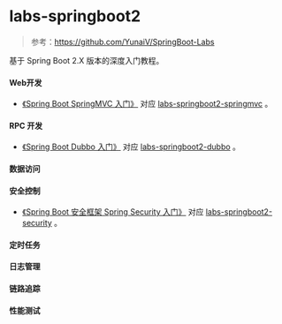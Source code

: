 # labs-springboot2
> 参考：https://github.com/YunaiV/SpringBoot-Labs

基于 Spring Boot 2.X 版本的深度入门教程。

#### Web开发
* [《Spring Boot SpringMVC 入门》](https://calm_java.gitee.io/blog/2020/01/06/labs-springboot2-SpringMVC/) 对应 [labs-springboot2-springmvc](https://github.com/yuyong725/labs-springboot2/tree/master/labs-springboot2-web/labs-springboot2-springmvc) 。


#### RPC 开发
* [《Spring Boot Dubbo 入门》](https://calm_java.gitee.io/blog/2020/01/07/labs-springboot2-dubbo/) 对应 [labs-springboot2-dubbo](https://github.com/yuyong725/labs-springboot2/tree/master/labs-springboot2-rpc/labs-springboot2-dubbo) 。


#### 数据访问

#### 安全控制
* [《Spring Boot 安全框架 Spring Security 入门》](https://calm_java.gitee.io/blog/2019/12/29/labs-springboot2-security/) 对应 [labs-springboot2-security](https://github.com/yuyong725/labs-springboot2/tree/master/labs-springboot2-security-control/labs-springboot2-security) 。

#### 定时任务

#### 日志管理

#### 链路追踪

#### 性能测试